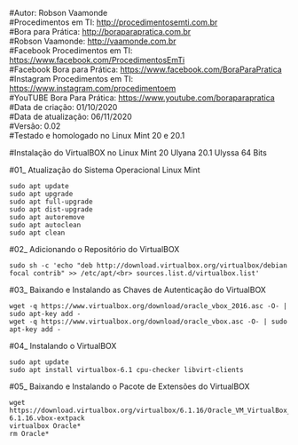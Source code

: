 #Autor: Robson Vaamonde<br>
#Procedimentos em TI: http://procedimentosemti.com.br<br>
#Bora para Prática: http://boraparapratica.com.br<br>
#Robson Vaamonde: http://vaamonde.com.br<br>
#Facebook Procedimentos em TI: https://www.facebook.com/ProcedimentosEmTi<br>
#Facebook Bora para Prática: https://www.facebook.com/BoraParaPratica<br>
#Instagram Procedimentos em TI: https://www.instagram.com/procedimentoem<br>
#YouTUBE Bora Para Prática: https://www.youtube.com/boraparapratica<br>
#Data de criação: 01/10/2020<br>
#Data de atualização: 06/11/2020<br>
#Versão: 0.02<br>
#Testado e homologado no Linux Mint 20 e 20.1

#Instalação do VirtualBOX no Linux Mint 20 Ulyana 20.1 Ulyssa 64 Bits

#01_ Atualização do Sistema Operacional Linux Mint<br>
 
    sudo apt update
    sudo apt upgrade
    sudo apt full-upgrade
    sudo apt dist-upgrade
    sudo apt autoremove
    sudo apt autoclean
    sudo apt clean

#02_ Adicionando o Repositório do VirtualBOX<br>

    sudo sh -c 'echo "deb http://download.virtualbox.org/virtualbox/debian focal contrib" >> /etc/apt/<br> sources.list.d/virtualbox.list'

#03_ Baixando e Instalando as Chaves de Autenticação do VirtualBOX<br>

    wget -q https://www.virtualbox.org/download/oracle_vbox_2016.asc -O- | sudo apt-key add -
    wget -q https://www.virtualbox.org/download/oracle_vbox.asc -O- | sudo apt-key add -

#04_ Instalando o VirtualBOX<br>

    sudo apt update
    sudo apt install virtualbox-6.1 cpu-checker libvirt-clients

#05_ Baixando e Instalando o Pacote de Extensões do VirtualBOX<br>

    wget https://download.virtualbox.org/virtualbox/6.1.16/Oracle_VM_VirtualBox_Extension_Pack-6.1.16.vbox-extpack
    virtualbox Oracle*
    rm Oracle*